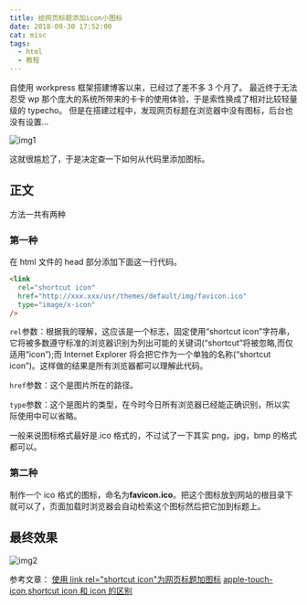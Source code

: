 ```yaml
---
title: 给网页标题添加icon小图标
date: 2018-09-30 17:52:00
cat: misc
tags:
  - html
  - 教程
---
```


自使用 workpress 框架搭建博客以来，已经过了差不多 3 个月了。
最近终于无法忍受 wp 那个庞大的系统所带来的卡卡的使用体验，于是索性换成了相对比较轻量级的 typecho。
但是在搭建过程中，发现网页标题在浏览器中没有图标，后台也没有设置…

![img1][1]

这就很尴尬了，于是决定查一下如何从代码里添加图标。

## 正文

方法一共有两种

### 第一种

在 html 文件的 head 部分添加下面这一行代码。

```html
<link
  rel="shortcut icon"
  href="http://xxx.xxx/usr/themes/default/img/favicon.ico"
  type="image/x-icon"
/>
```

`rel`参数：根据我的理解，这应该是一个标志，固定使用“shortcut icon”字符串，它将被多数遵守标准的浏览器识别为列出可能的关键词(“shortcut”将被忽略,而仅适用“icon”);而 Internet Explorer 将会把它作为一个单独的名称(“shortcut icon”)。这样做的结果是所有浏览器都可以理解此代码。

`href`参数：这个是图片所在的路径。

`type`参数：这个是图片的类型，在今时今日所有浏览器已经能正确识别，所以实际使用中可以省略。

一般来说图标格式最好是.ico 格式的，不过试了一下其实 png，jpg，bmp 的格式都可以。

### 第二种

制作一个 ico 格式的图标，命名为**favicon.ico**。把这个图标放到网站的根目录下就可以了，页面加载时浏览器会自动检索这个图标然后把它加到标题上。

## 最终效果

![img2][2]

参考文章：
[使用 link rel="shortcut icon"为网页标题加图标](https://www.cnblogs.com/GoTing/p/7494307.html)
[apple-touch-icon,shortcut icon 和 icon 的区别](https://www.aliyun.com/jiaocheng/687149.html)

[1]: https://cdn.jsdelivr.net/gh/LuckyRabbitFeet/rabbitfeet.net@master/res/%E7%BB%99%E7%BD%91%E9%A1%B5%E6%A0%87%E9%A2%98%E6%B7%BB%E5%8A%A0icon%E5%B0%8F%E5%9B%BE%E6%A0%87/noico.png
[2]: https://cdn.jsdelivr.net/gh/LuckyRabbitFeet/rabbitfeet.net@master/res/%E7%BB%99%E7%BD%91%E9%A1%B5%E6%A0%87%E9%A2%98%E6%B7%BB%E5%8A%A0icon%E5%B0%8F%E5%9B%BE%E6%A0%87/haveico.png
